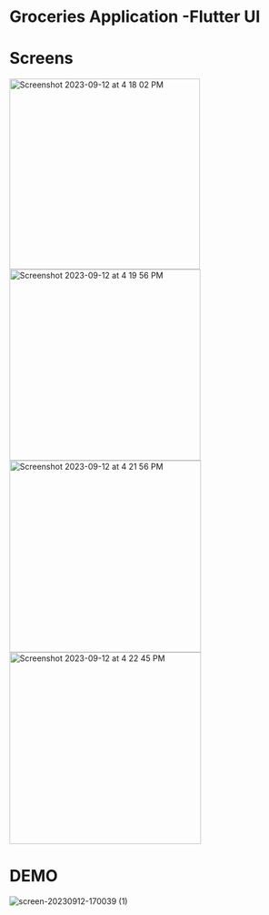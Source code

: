# Groceries Application -Flutter UI

# Screens

<img width="335" alt="Screenshot 2023-09-12 at 4 18 02 PM" src="https://github.com/JojoDom/E-commerce-App/assets/93986114/92d2ba45-9c9a-4ed1-92fc-fc145e164c85">        <img width="336" alt="Screenshot 2023-09-12 at 4 19 56 PM" src="https://github.com/JojoDom/E-commerce-App/assets/93986114/b5a85f65-41c5-4726-9363-4724d04f42a3">     <img width="337" alt="Screenshot 2023-09-12 at 4 21 56 PM" src="https://github.com/JojoDom/E-commerce-App/assets/93986114/03a46330-9652-4455-9ad0-d3d73706fbda">    <img width="337" alt="Screenshot 2023-09-12 at 4 22 45 PM" src="https://github.com/JojoDom/E-commerce-App/assets/93986114/674bc104-b068-4d72-8865-3a79f7db19cd">

# DEMO


![screen-20230912-170039 (1)](https://github.com/JojoDom/E-commerce-App/assets/93986114/efce018a-b5b8-4163-94ad-1c4d52fa50a3)







